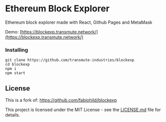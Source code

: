 

# Ethereum Block Explorer

Ethereum block explorer made with React, Github Pages and MetaMask

Demo: [https://blockexp.transmute.network/](https://blockexp.transmute.network/) 

### Installing

```
git clone https://github.com/transmute-industries/blockexp
cd blockexp
npm i
npm start
```

## License

This is a fork of: https://github.com/fabiohild/blockexp

This project is licensed under the MIT License - see the [LICENSE.md](LICENSE.md) file for details.

